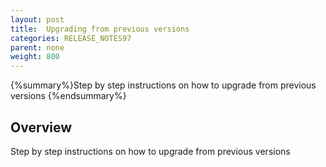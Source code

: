 ```yaml
---
layout: post
title:  Upgrading from previous versions
categories: RELEASE_NOTES97
parent: none
weight: 800
---
```


{%summary%}Step by step instructions on how to upgrade from previous versions {%endsummary%}

## Overview
Step by step instructions on how to upgrade from previous versions

